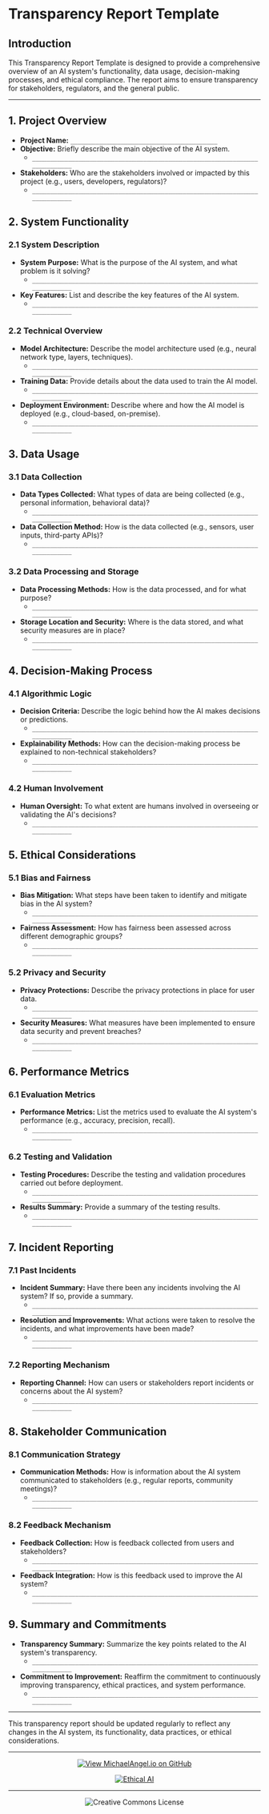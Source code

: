 # Transparency Report Template

## Introduction

This Transparency Report Template is designed to provide a comprehensive overview of an AI system's functionality, data usage, decision-making processes, and ethical compliance. The report aims to ensure transparency for stakeholders, regulators, and the general public.

---

## 1. Project Overview

- **Project Name:** `_________________________________________`
- **Objective:** Briefly describe the main objective of the AI system.
  - `__________________________________________________________________________`
- **Stakeholders:** Who are the stakeholders involved or impacted by this project (e.g., users, developers, regulators)?
  - `__________________________________________________________________________`

## 2. System Functionality

### 2.1 System Description
- **System Purpose:** What is the purpose of the AI system, and what problem is it solving?
  - `__________________________________________________________________________`
- **Key Features:** List and describe the key features of the AI system.
  - `__________________________________________________________________________`

### 2.2 Technical Overview
- **Model Architecture:** Describe the model architecture used (e.g., neural network type, layers, techniques).
  - `__________________________________________________________________________`
- **Training Data:** Provide details about the data used to train the AI model.
  - `__________________________________________________________________________`
- **Deployment Environment:** Describe where and how the AI model is deployed (e.g., cloud-based, on-premise).
  - `__________________________________________________________________________`

## 3. Data Usage

### 3.1 Data Collection
- **Data Types Collected:** What types of data are being collected (e.g., personal information, behavioral data)?
  - `__________________________________________________________________________`
- **Data Collection Method:** How is the data collected (e.g., sensors, user inputs, third-party APIs)?
  - `__________________________________________________________________________`

### 3.2 Data Processing and Storage
- **Data Processing Methods:** How is the data processed, and for what purpose?
  - `__________________________________________________________________________`
- **Storage Location and Security:** Where is the data stored, and what security measures are in place?
  - `__________________________________________________________________________`

## 4. Decision-Making Process

### 4.1 Algorithmic Logic
- **Decision Criteria:** Describe the logic behind how the AI makes decisions or predictions.
  - `__________________________________________________________________________`
- **Explainability Methods:** How can the decision-making process be explained to non-technical stakeholders?
  - `__________________________________________________________________________`

### 4.2 Human Involvement
- **Human Oversight:** To what extent are humans involved in overseeing or validating the AI's decisions?
  - `__________________________________________________________________________`

## 5. Ethical Considerations

### 5.1 Bias and Fairness
- **Bias Mitigation:** What steps have been taken to identify and mitigate bias in the AI system?
  - `__________________________________________________________________________`
- **Fairness Assessment:** How has fairness been assessed across different demographic groups?
  - `__________________________________________________________________________`

### 5.2 Privacy and Security
- **Privacy Protections:** Describe the privacy protections in place for user data.
  - `__________________________________________________________________________`
- **Security Measures:** What measures have been implemented to ensure data security and prevent breaches?
  - `__________________________________________________________________________`

## 6. Performance Metrics

### 6.1 Evaluation Metrics
- **Performance Metrics:** List the metrics used to evaluate the AI system's performance (e.g., accuracy, precision, recall).
  - `__________________________________________________________________________`

### 6.2 Testing and Validation
- **Testing Procedures:** Describe the testing and validation procedures carried out before deployment.
  - `__________________________________________________________________________`
- **Results Summary:** Provide a summary of the testing results.
  - `__________________________________________________________________________`

## 7. Incident Reporting

### 7.1 Past Incidents
- **Incident Summary:** Have there been any incidents involving the AI system? If so, provide a summary.
  - `__________________________________________________________________________`
- **Resolution and Improvements:** What actions were taken to resolve the incidents, and what improvements have been made?
  - `__________________________________________________________________________`

### 7.2 Reporting Mechanism
- **Reporting Channel:** How can users or stakeholders report incidents or concerns about the AI system?
  - `__________________________________________________________________________`

## 8. Stakeholder Communication

### 8.1 Communication Strategy
- **Communication Methods:** How is information about the AI system communicated to stakeholders (e.g., regular reports, community meetings)?
  - `__________________________________________________________________________`

### 8.2 Feedback Mechanism
- **Feedback Collection:** How is feedback collected from users and stakeholders?
  - `__________________________________________________________________________`
- **Feedback Integration:** How is this feedback used to improve the AI system?
  - `__________________________________________________________________________`

## 9. Summary and Commitments

- **Transparency Summary:** Summarize the key points related to the AI system's transparency.
  - `__________________________________________________________________________`
- **Commitment to Improvement:** Reaffirm the commitment to continuously improving transparency, ethical practices, and system performance.
  - `__________________________________________________________________________`

---

This transparency report should be updated regularly to reflect any changes in the AI system, its functionality, data practices, or ethical considerations.

<div align="center">

---

[![View MichaelAngel.io on GitHub](https://img.shields.io/badge/GitHub-View%20MichaelAngel.io-blue?logo=github)](https://github.com/M1ck4/MichaelAngel.io)

[![Ethical AI](https://img.shields.io/badge/Ethical%20AI-Priority-orange.svg)](https://github.com/M1ck4/MichaelAngel.io/blob/main/docs/the_codex/AI_Artisians_FAQ.md) 

---

![Creative Commons License](https://img.shields.io/badge/License-CC%20BY--NC--SA%204.0-lightgrey?style=for-the-badge&logo=creative-commons&logoColor=white)
</div>
